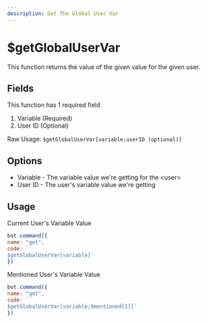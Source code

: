 ```yaml
---
description: Get The Global User Var
---
```


# $getGlobalUserVar

This function returns the value of the given value for the given user.

## Fields

This function has 1 required field

1. Variable \(Required\)
2. User ID \(Optional\)

Raw Usage: `$getGlobalUserVar[variable;userID (optional)]`

## Options

* Variable - The variable value we're getting for the &lt;user&gt;
* User ID - The user's variable value we're getting

## Usage

Current User's Variable Value

```javascript
bot.command({
name: "get", 
code: `
$getGlobalUserVar[variable]`
})
```

Mentioned User's Variable Value

```javascript
bot.command({
name: "get", 
code: `
$getGlobalUserVar[variable;$mentioned[1]]`
})
```

